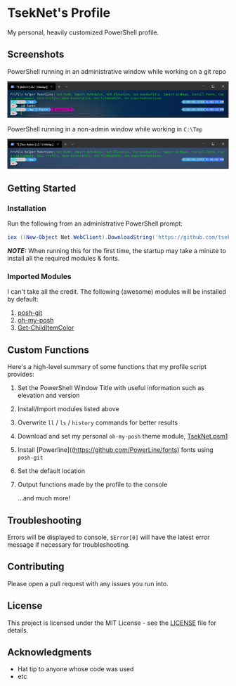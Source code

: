 # TsekNet's Profile

My personal, heavily customized PowerShell profile.

## Screenshots

PowerShell running in an administrative window while working on a git repo

![PowerShell Admin](Admin_Git.png)

PowerShell running in a non-admin window while working in `C:\Tmp`

![PowerShell Non-Admin](Non-Admin.png)

## Getting Started

### Installation

Run the following from an administrative PowerShell prompt:

```powershell
iex ((New-Object Net.WebClient).DownloadString('https://github.com/tseknet/Powershell-Profile/raw/master/install.ps1'))
```

**_NOTE:_** When running this for the first time, the startup may take a minute to install all the required modules & fonts.

### Imported Modules

I can't take all the credit. The following (awesome) modules will be installed
by default:

1. [posh-git](https://github.com/dahlbyk/posh-git)
1. [oh-my-posh](https://github.com/JanDeDobbeleer/oh-my-posh)
1. [Get-ChildItemColor](https://github.com/joonro/Get-ChildItemColor)

## Custom Functions
Here's a high-level summary of some functions that my profile script provides:

1. Set the PowerShell Window Title with useful information such as elevation and version
1. Install/Import modules listed above
1. Overwrite `ll` / `ls` / `history` commands for better results
1. Download and set my personal `oh-my-posh` theme module, [TsekNet.psm1](https://github.com/TsekNet/PowerShell-Profile/blob/master/Themes/TsekNet.psm1)
1. Install [Powerline]((https://github.com/PowerLine/fonts) fonts using `posh-git`
1. Set the default location
1. Output functions made by the profile to the console

    ...and much more!

## Troubleshooting

Errors will be displayed to console, `$Error[0]` will have the latest error message if necessary for troubleshooting.

## Contributing

Please open a pull request with any issues you run into.

## License

This project is licensed under the MIT License - see the [LICENSE](LICENSE) file for details.

## Acknowledgments

* Hat tip to anyone whose code was used
* etc
